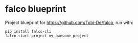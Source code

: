 # falco blueprint

Project blueprint for https://github.com/Tobi-De/falco, run with:

```shell
pip install falco-cli
falco start-project my_awesome_project
```
